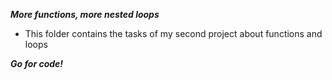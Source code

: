 ***More functions, more nested loops***

* This folder contains the tasks of my second project about functions and loops

***Go for code!***
